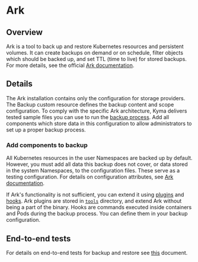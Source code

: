 # Ark

## Overview

Ark is a tool to back up and restore Kubernetes resources and persistent volumes. It can create backups on demand or on schedule, filter objects which should be backed up, and set TTL (time to live) for stored backups. For more details, see the official [Ark documentation](https://heptio.github.io/velero/v0.9.0/).

## Details

The Ark installation contains only the configuration for storage providers. The Backup custom resource defines the backup content and scope configuration. To comply with the specific Ark architecture, Kyma delivers tested sample files you can use to run the [backup process](https://github.com/kyma-project/kyma/tree/master/docs/backup/docs). Add all components which store data in this configuration to allow administrators to set up a proper backup process.

### Add components to backup

All Kubernetes resources in the user Namespaces are backed up by default. However, you must add all data this backup does not cover, or data stored in the system Namespaces, to the configuration files. These serve as a testing configuration. For details on configuration attributes, see [Ark documentation](https://github.com/heptio/velero/blob/master/docs/api-types/backup.md).

If Ark's functionality is not sufficient, you can extend it using [plugins](https://heptio.github.io/velero/v0.10.0/plugins) and [hooks](https://heptio.github.io/velero/v0.10.0/hooks). Ark plugins are stored in [`tools`](tools/ark-plugins) directory, and extend Ark without being a part of the binary. Hooks are commands executed inside containers and Pods during the backup process. You can define them in your backup configuration.

## End-to-end tests

For details on end-to-end tests for backup and restore see [this](https://github.com/kyma-project/kyma/tree/master/tests/end-to-end/backup-restore-test) document.
